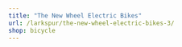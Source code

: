 ```yaml
---
title: "The New Wheel Electric Bikes"
url: /larkspur/the-new-wheel-electric-bikes-3/
shop: bicycle
---
```

